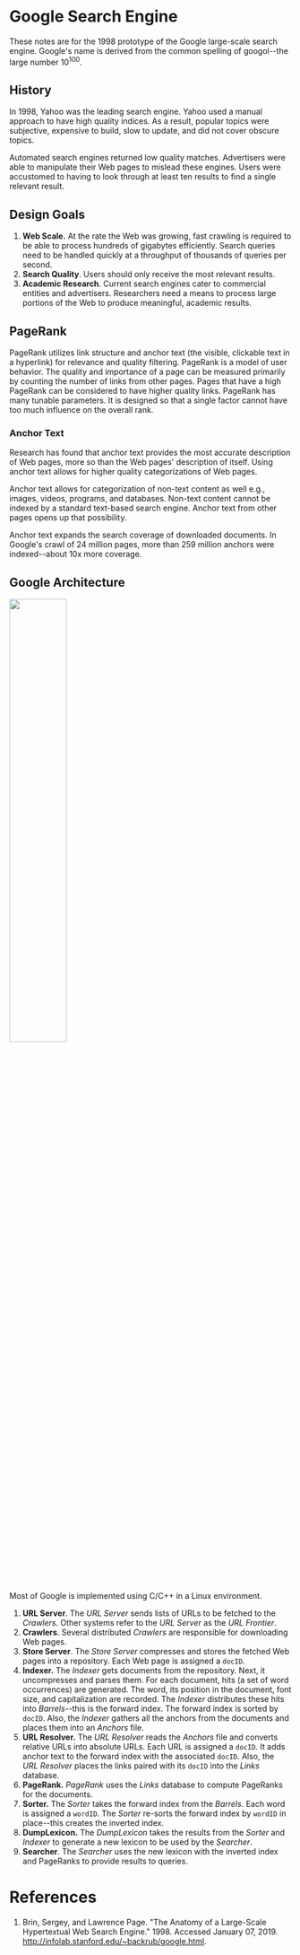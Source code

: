 # Google Search Engine
These notes are for the 1998 prototype of the Google large-scale search engine. Google's name is derived from the common spelling of googol--the large number 10<sup>100</sup>.
## History
In 1998, Yahoo was the leading search engine. Yahoo used a manual approach to have high quality indices. As a result, popular topics were subjective, expensive to build, slow to update, and did not cover obscure topics. 

Automated search engines returned low quality matches. Advertisers were able to manipulate their Web pages to mislead these engines. Users were accustomed to having to look through at least ten results to find a single relevant result.
## Design Goals
1. **Web Scale.** At the rate the Web was growing, fast crawling is required to be able to process hundreds of gigabytes efficiently. Search queries need to be handled quickly at a throughput of thousands of queries per second.
1. **Search Quality**. Users should only receive the most relevant results.
1. **Academic Research**. Current search engines cater to commercial entities and advertisers. Researchers need a means to process large portions of the Web to produce meaningful, academic results.
## PageRank
PageRank utilizes link structure and anchor text (the visible, clickable text in a hyperlink) for relevance and quality filtering. PageRank is a model of user behavior. The quality and importance of a page can be measured primarily by counting the number of links from other pages. Pages that have a high PageRank can be considered to have higher quality links. PageRank has many tunable parameters. It is designed so that a single factor cannot have too much influence on the overall rank.
### Anchor Text
Research has found that anchor text provides the most accurate description of Web pages, more so than the Web pages' description of itself. Using anchor text allows for higher quality categorizations of Web pages.

Anchor text allows for categorization of non-text content as well e.g., images, videos, programs, and databases. Non-text content cannot be indexed by a standard text-based search engine. Anchor text from other pages opens up that possibility.

Anchor text expands the search coverage of downloaded documents. In Google's crawl of 24 million pages, more than 259 million anchors were indexed--about 10x more coverage.
## Google Architecture
<img src="https://github.com/jguamie/system-design/blob/master/images/google-architecture.png" align="middle" width="45%">

Most of Google is implemented using C/C++ in a Linux environment.
1. **URL Server**. The *URL Server* sends lists of URLs to be fetched to the *Crawlers*. Other systems refer to the *URL Server* as the *URL Frontier*.
1. **Crawlers**. Several distributed *Crawlers* are responsible for downloading Web pages.
1. **Store Server**. The *Store Server* compresses and stores the fetched Web pages into a repository. Each Web page is assigned a `docID`.
1. **Indexer.** The *Indexer* gets documents from the repository. Next, it uncompresses and parses them. For each document, hits (a set of word occurrences) are generated. The word, its position in the document, font size, and capitalization are recorded. The *Indexer* distributes these hits into *Barrels*--this is the forward index. The forward index is sorted by `docID`. Also, the *Indexer* gathers all the anchors from the documents and places them into an *Anchors* file.
1. **URL Resolver.** The *URL Resolver* reads the *Anchors* file and converts relative URLs into absolute URLs. Each URL is assigned a `docID`. It adds anchor text to the forward index with the associated `docID`. Also, the *URL Resolver* places the links paired with its `docID` into the *Links* database.
1. **PageRank.** *PageRank* uses the *Links* database to compute PageRanks for the documents.
1. **Sorter.** The *Sorter* takes the forward index from the *Barrels*. Each word is assigned a `wordID`. The *Sorter* re-sorts the forward index by `wordID` in place--this creates the inverted index. 
1. **DumpLexicon.** The *DumpLexicon* takes the results from the *Sorter* and *Indexer* to generate a new lexicon to be used by the *Searcher*.
1. **Searcher**. The *Searcher* uses the new lexicon with the inverted index and PageRanks to provide results to queries.
# References
1. Brin, Sergey, and Lawrence Page. "The Anatomy of a Large-Scale Hypertextual Web Search Engine." 1998. Accessed January 07, 2019. http://infolab.stanford.edu/~backrub/google.html.
